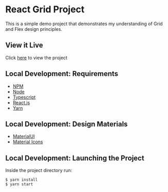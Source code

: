 # React Grid Project
This is a simple demo project that demonstrates my understanding of Grid and Flex design principles. 

## View it Live
Click [here](https://react-grid-project.vercel.app/) to view the project 


## Local Development: Requirements
* [NPM](https://www.npmjs.com/)
* [Node](https://nodejs.org/en/)
* [Typescript](https://www.typescriptlang.org/)
* [React.js](https://reactjs.org/)
* [Yarn](https://yarnpkg.com//)

## Local Development: Design Materials
* [MaterialUI]("https://mui.com/")
* [Material Icons]("https://fonts.google.com/icons")

## Local Development: Launching the Project
Inside the project directory run:
```
$ yarn install
$ yarn start
```
